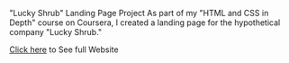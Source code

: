 
"Lucky Shrub" Landing Page Project  As part of my "HTML and CSS in Depth" course on Coursera, I created a landing page for the hypothetical company "Lucky Shrub."

[Click here](https://kalpita29naik.github.io/Lucky-Shrub/) to See full Website
